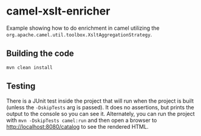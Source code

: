 # camel-xslt-enricher

Example showing how to do enrichment in camel utilizing the `org.apache.camel.util.toolbox.XsltAggregationStrategy`.

## Building the code

```
mvn clean install
```

## Testing

There is a JUnit test inside the project that will run when the project is built (unless the `-DskipTests` arg is passed). It does no assertions, but prints the output to the console so you can see it. Alternately, you can run the project with `mvn -DskipTests camel:run` and then open a browser to [http://localhost:8080/catalog](http://localhost:8080/catalog) to see the rendered HTML.
